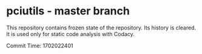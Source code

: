 # pciutils - master branch

This repository contains frozen state of the repository.
Its history is cleared. It is used only for static code
analysis with Codacy.

Commit Time: 1702022401
